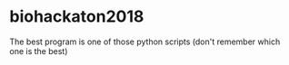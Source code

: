 # biohackaton2018

The best program is one of those python scripts (don't remember which one is the best)

